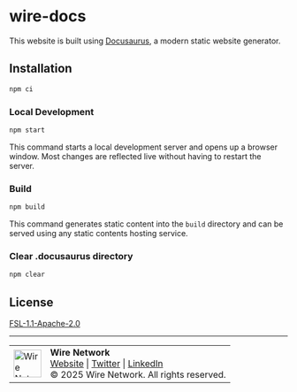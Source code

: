 # wire-docs

This website is built using [Docusaurus](https://docusaurus.io/), a modern static website generator.

## Installation

```sh
npm ci
```

### Local Development

```sh
npm start
```

This command starts a local development server and opens up a browser window. Most changes are reflected live without having to restart the server.

### Build

```sh
npm build
```

This command generates static content into the `build` directory and can be served using any static contents hosting service.

### Clear .docusaurus directory

```sh
npm clear
```

## License

[FSL-1.1-Apache-2.0](./LICENSE.md)

---

<table>
  <tr>
    <td><img src="https://wire.foundation/favicon.ico" alt="Wire Network" width="50"/></td>
    <td>
      <strong>Wire Network</strong><br>
      <a href="https://www.wire.network/">Website</a> |
      <a href="https://x.com/wire_blockchain">Twitter</a> |
      <a href="https://www.linkedin.com/company/wire-network-blockchain/">LinkedIn</a><br>
      © 2025 Wire Network. All rights reserved.
    </td>
  </tr>
</table
